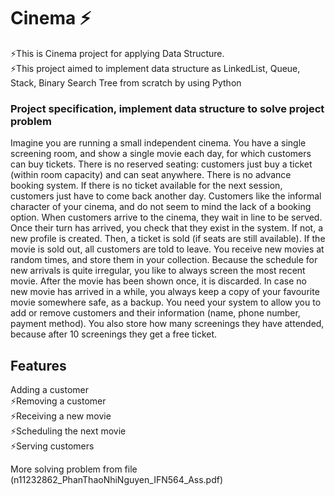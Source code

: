 # Cinema ⚡️
⚡️This is Cinema project for applying Data Structure.\
⚡️This project aimed to implement data structure as LinkedList, Queue, Stack, Binary Search Tree from scratch by using Python

### Project specification, implement data structure to solve project problem

Imagine you are running a small independent cinema. You have a single screening room, 
and show a single movie each day, for which customers can buy tickets. There is no reserved 
seating: customers just buy a ticket (within room capacity) and can seat anywhere. There is 
no advance booking system. If there is no ticket available for the next session, customers 
just have to come back another day. Customers like the informal character of your cinema, 
and do not seem to mind the lack of a booking option.
When customers arrive to the cinema, they wait in line to be served. Once their turn has 
arrived, you check that they exist in the system. If not, a new profile is created. Then, a 
ticket is sold (if seats are still available). If the movie is sold out, all customers are told to 
leave.
You receive new movies at random times, and store them in your collection. Because the 
schedule for new arrivals is quite irregular, you like to always screen the most recent movie.
After the movie has been shown once, it is discarded. In case no new movie has arrived in 
a while, you always keep a copy of your favourite movie somewhere safe, as a backup.
You need your system to allow you to add or remove customers and their information 
(name, phone number, payment method). You also store how many screenings they have 
attended, because after 10 screenings they get a free ticket.

## Features
Adding a customer\
⚡️Removing a customer\
⚡️Receiving a new movie\
⚡️Scheduling the next movie\
⚡️Serving customers

More solving problem from file (n11232862_PhanThaoNhiNguyen_IFN564_Ass.pdf)
